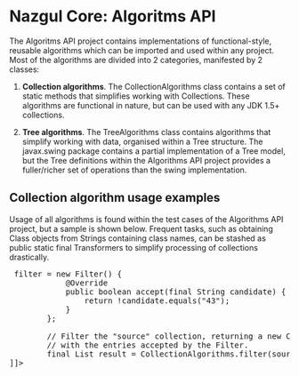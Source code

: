 Nazgul Core: Algoritms API
=============================

The Algoritms API project contains implementations of functional-style, reusable algorithms
which can be imported and used within any project. Most of the algorithms are divided into 2
categories, manifested by 2 classes:

1. **Collection algorithms**. The CollectionAlgorithms class contains a set of static methods
   that simplifies working with Collections. These algorithms are functional in nature, but
   can be used with any JDK 1.5+ collections.

2. **Tree algorithms**. The TreeAlgorithms class contains algorithms that simplify working with
   data, organised within a Tree structure. The javax.swing package contains a partial
   implementation of a Tree model, but the Tree definitions within the Algorithms API project
   provides a fuller/richer set of operations than the swing implementation.

## Collection algorithm usage examples

Usage of all algorithms is found within the test cases of the Algorithms API project,
but a sample is shown below. Frequent tasks, such as obtaining Class objects from Strings
containing class names, can be stashed as public static final Transformers to simplify
processing of collections drastically.

<pre class="brush: java"><![CDATA[
        // Create a Filter which acts on Collections containing Strings
        final Filter<String> filter = new Filter<String>() {
            @Override
            public boolean accept(final String candidate) {
                return !candidate.equals("43");
            }
        };

        // Filter the "source" collection, returning a new Collection
        // with the entries accepted by the Filter.
        final List<String> result = CollectionAlgorithms.filter(source, filter);
]]></pre>




